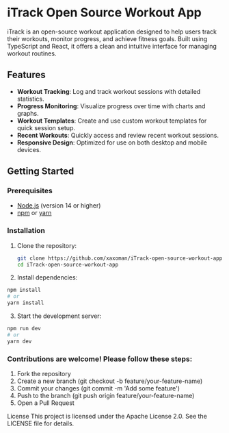 # iTrack Open Source Workout App

iTrack is an open-source workout application designed to help users track their workouts, monitor progress, and achieve fitness goals. Built using TypeScript and React, it offers a clean and intuitive interface for managing workout routines.

## Features

- **Workout Tracking**: Log and track workout sessions with detailed statistics.
- **Progress Monitoring**: Visualize progress over time with charts and graphs.
- **Workout Templates**: Create and use custom workout templates for quick session setup.
- **Recent Workouts**: Quickly access and review recent workout sessions.
- **Responsive Design**: Optimized for use on both desktop and mobile devices.

## Getting Started

### Prerequisites

- [Node.js](https://nodejs.org/) (version 14 or higher)
- [npm](https://www.npmjs.com/) or [yarn](https://yarnpkg.com/)

### Installation

1. Clone the repository:
   ```sh
   git clone https://github.com/xaxoman/iTrack-open-source-workout-app.git
   cd iTrack-open-source-workout-app
   ```
   
2. Install dependencies:

```sh
npm install
# or
yarn install
```
3. Start the development server:

```sh
npm run dev
# or
yarn dev
```


### Contributions are welcome! Please follow these steps:

1. Fork the repository
2. Create a new branch (git checkout -b feature/your-feature-name)
3. Commit your changes (git commit -m 'Add some feature')
4. Push to the branch (git push origin feature/your-feature-name)
5. Open a Pull Request


License
This project is licensed under the Apache License 2.0. See the LICENSE file for details.

